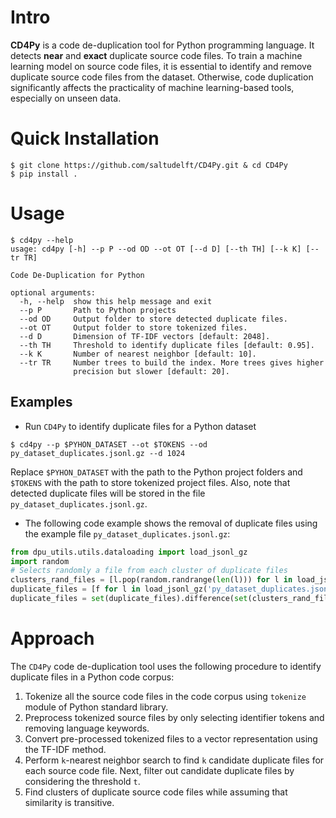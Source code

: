 # Intro
**CD4Py** is a code de-duplication tool for Python programming language. 
It detects **near** and **exact** duplicate source code files. To train a machine learning model on source code files, 
it is essential to identify and remove duplicate source code files from the dataset. Otherwise, code duplication 
significantly affects the practicality of machine learning-based tools, especially on unseen data.


# Quick Installation
```
$ git clone https://github.com/saltudelft/CD4Py.git & cd CD4Py
$ pip install .
```

# Usage
```
$ cd4py --help
usage: cd4py [-h] --p P --od OD --ot OT [--d D] [--th TH] [--k K] [--tr TR]

Code De-Duplication for Python

optional arguments:
  -h, --help  show this help message and exit
  --p P       Path to Python projects
  --od OD     Output folder to store detected duplicate files.
  --ot OT     Output folder to store tokenized files.
  --d D       Dimension of TF-IDF vectors [default: 2048].
  --th TH     Threshold to identify duplicate files [default: 0.95].
  --k K       Number of nearest neighbor [default: 10].
  --tr TR     Number trees to build the index. More trees gives higher
              precision but slower [default: 20].
```

## Examples
- Run `CD4Py` to identify duplicate files for a Python dataset
```
$ cd4py --p $PYHON_DATASET --ot $TOKENS --od py_dataset_duplicates.jsonl.gz --d 1024
```
Replace `$PYHON_DATASET` with the path to the Python project folders and `$TOKENS` with the path to store 
tokenized project files. Also, note that detected duplicate files will be stored in 
the file `py_dataset_duplicates.jsonl.gz`.

- The following code example shows the removal of duplicate files using the example file `py_dataset_duplicates.jsonl.gz`:
```python
from dpu_utils.utils.dataloading import load_jsonl_gz
import random
# Selects randomly a file from each cluster of duplicate files
clusters_rand_files = [l.pop(random.randrange(len(l))) for l in load_jsonl_gz('py_dataset_duplicates.jsonl.gz')]
duplicate_files = [f for l in load_jsonl_gz('py_dataset_duplicates.jsonl.gz') for f in l]
duplicate_files = set(duplicate_files).difference(set(clusters_rand_files))
```

# Approach
The `CD4Py` code de-duplication tool uses the following procedure to identify duplicate files in a Python code corpus:

1. Tokenize all the source code files in the code corpus using `tokenize` module of Python standard library.
2. Preprocess tokenized source files by only selecting identifier tokens and removing language keywords.
3. Convert pre-processed tokenized files to a vector representation using the TF-IDF method.
4. Perform `k`-nearest neighbor search to find `k` candidate duplicate files for each source code file. 
Next, filter out candidate duplicate files by considering the threshold `t`.
5. Find clusters of duplicate source code files while assuming that similarity is transitive.

